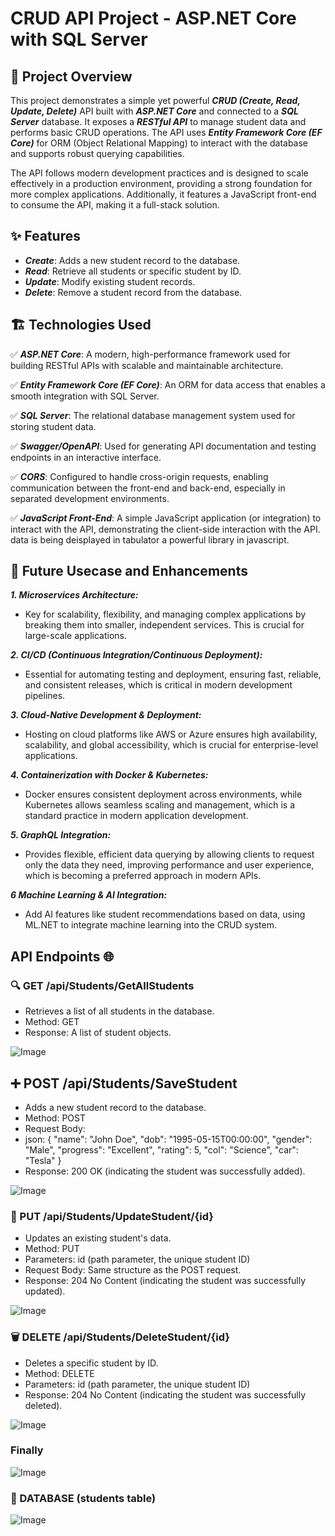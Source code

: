 # CRUD API Project - ASP.NET Core with SQL Server

## 📌 Project Overview
This project demonstrates a simple yet powerful ***CRUD (Create, Read, Update, Delete)*** API built with ***ASP.NET Core*** and connected to a ***SQL Server*** database. It exposes a ***RESTful API*** to manage student data and performs basic CRUD operations. The API uses ***Entity Framework Core (EF Core)*** for ORM (Object Relational Mapping) to interact with the database and supports robust querying capabilities.

The API follows modern development practices and is designed to scale effectively in a production environment, providing a strong foundation for more complex applications. Additionally, it features a JavaScript front-end to consume the API, making it a full-stack solution.


## ✨ Features
* ***Create***: Adds a new student record to the database.
* ***Read***: Retrieve all students or specific student by ID.
* ***Update***: Modify existing student records.
* ***Delete***: Remove a student record from the database.


 ## 🏗 Technologies Used

✅ ***ASP.NET Core***: A modern, high-performance framework used for building RESTful APIs with scalable and maintainable architecture.

✅ ***Entity Framework Core (EF Core)***: An ORM for data access that enables a smooth integration with SQL Server.

✅ ***SQL Server***: The relational database management system used for storing student data.

✅ ***Swagger/OpenAPI***: Used for generating API documentation and testing endpoints in an interactive interface.

✅ ***CORS***: Configured to handle cross-origin requests, enabling communication between the front-end and back-end, especially in separated development environments.

✅ ***JavaScript Front-End***: A simple JavaScript application (or integration) to interact with the API, demonstrating the client-side interaction with the API. data is being deisplayed in tabulator a powerful library in javascript.



## 🎯 Future Usecase and Enhancements

***1. Microservices Architecture:***
* Key for scalability, flexibility, and managing complex applications by breaking them into smaller, independent services. This is crucial for large-scale applications.
  
***2. CI/CD (Continuous Integration/Continuous Deployment):***
* Essential for automating testing and deployment, ensuring fast, reliable, and consistent releases, which is critical in modern development pipelines.
  
***3. Cloud-Native Development & Deployment:***
* Hosting on cloud platforms like AWS or Azure ensures high availability, scalability, and global accessibility, which is crucial for enterprise-level applications.
  
***4. Containerization with Docker & Kubernetes:***
* Docker ensures consistent deployment across environments, while Kubernetes allows seamless scaling and management, which is a standard practice in modern application development.
  
***5. GraphQL Integration:***
* Provides flexible, efficient data querying by allowing clients to request only the data they need, improving performance and user experience, which is becoming a preferred approach in modern APIs.

***6 Machine Learning & AI Integration:***
* Add AI features like student recommendations based on data, using ML.NET to integrate machine learning into the CRUD system.
  

## API Endpoints 🌐
### 🔍 GET /api/Students/GetAllStudents
* Retrieves a list of all students in the database.
* Method: GET
* Response: A list of student objects.
  
![Image](https://github.com/user-attachments/assets/13ed5af6-6423-41b5-b0e9-97c195b6b2ec)


## ➕ POST /api/Students/SaveStudent
* Adds a new student record to the database.
* Method: POST
* Request Body:
* json:
  {
    "name": "John Doe",
    "dob": "1995-05-15T00:00:00",
    "gender": "Male",
    "progress": "Excellent",
    "rating": 5,
    "col": "Science",
    "car": "Tesla"
 }
* Response: 200 OK (indicating the student was successfully added).

![Image](https://github.com/user-attachments/assets/c0632e8c-0a88-4c25-80db-b4ad16c58a37)


### 🔄 PUT /api/Students/UpdateStudent/{id}
* Updates an existing student's data.
* Method: PUT
* Parameters: id (path parameter, the unique student ID)
* Request Body: Same structure as the POST request.
* Response: 204 No Content (indicating the student was successfully updated).

![Image](https://github.com/user-attachments/assets/c0cd7892-95dd-4857-ac5d-7e89cee5e195)


### 🗑️ DELETE /api/Students/DeleteStudent/{id}
* Deletes a specific student by ID.
* Method: DELETE
* Parameters: id (path parameter, the unique student ID)
* Response: 204 No Content (indicating the student was successfully deleted).

![Image](https://github.com/user-attachments/assets/faa87191-2f4e-462a-9e3b-7a198b60dbfb)



### Finally

![Image](https://github.com/user-attachments/assets/ee346335-1d37-4f0c-b928-4fee401d7731)


### 💾 DATABASE (students table)

![Image](https://github.com/user-attachments/assets/8c72b90e-7b5f-4e04-abc7-afb157a43191)




